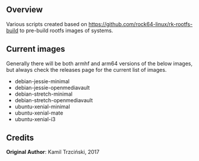 ## Overview
Various scripts created based on <https://github.com/rock64-linux/rk-rootfs-build> to pre-build rootfs images of systems.

## Current images
Generally there will be both armhf and arm64 versions of the below images, but always check the releases page for the current list of images.

* debian-jessie-minimal
* debian-jessie-openmediavault
* debian-stretch-minimal
* debian-stretch-openmediavault
* ubuntu-xenial-minimal
* ubuntu-xenial-mate
* ubuntu-xenial-i3

## Credits

**Original Author**: Kamil Trzciński, 2017

